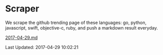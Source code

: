 # Scraper

We scrape the github trending page of these languages: go, python, javascript, swift, objective-c, ruby, and push a markdown result everyday.

[2017-04-29.md](https://github.com/henson/Scraper/blob/master/2017-04-29.md)

Last Updated: 2017-04-29 10:02:21
